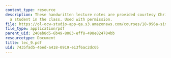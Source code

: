 ```yaml
---
content_type: resource
description: These handwritten lecture notes are provided courtesy Christina Goddard,
  a student in the class. Used with permission.
file: https://ol-ocw-studio-app-qa.s3.amazonaws.com/courses/18-996a-simplicity-theory-spring-2004/7435fad546eda4180919e13f6ac2dc05_lec_9.pdf
file_type: application/pdf
parent_uid: 240eb8d5-6b49-8083-eff8-498e824784bb
resourcetype: Document
title: lec_9.pdf
uid: 7435fad5-46ed-a418-0919-e13f6ac2dc05
---
```

